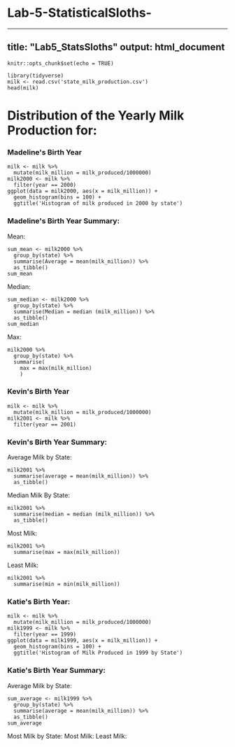 # Lab-5-StatisticalSloths-

---
title: "Lab5_StatsSloths"
output: html_document
---

```{r setup, include=FALSE}
knitr::opts_chunk$set(echo = TRUE)
```

```{r}
library(tidyverse)
milk <- read.csv('state_milk_production.csv')
head(milk)
```

# Distribution of the Yearly Milk Production for: 
### Madeline's Birth Year 

```{r}
milk <- milk %>%
  mutate(milk_million = milk_produced/1000000)
milk2000 <- milk %>%
  filter(year == 2000)
ggplot(data = milk2000, aes(x = milk_million)) +
  geom_histogram(bins = 100) + 
  ggtitle('Histogram of milk produced in 2000 by state')

```

### Madeline's Birth Year Summary: 

Mean: 
```{r}
sum_mean <- milk2000 %>%
  group_by(state) %>%
  summarise(Average = mean(milk_million)) %>%
  as_tibble()
sum_mean
```

Median: 
```{r}
sum_median <- milk2000 %>%
  group_by(state) %>%
  summarise(Median = median (milk_million)) %>%
  as_tibble()
sum_median
```

Max: 
```{r}
milk2000 %>%
  group_by(state) %>%
  summarise(
    max = max(milk_million)
    )

```

### Kevin's Birth Year 

```{r}
milk <- milk %>%
  mutate(milk_million = milk_produced/1000000)
milk2001 <- milk %>%
  filter(year == 2001)
```
### Kevin's Birth Year Summary: 

Average Milk by State: 
```{r}
milk2001 %>%
  summarise(average = mean(milk_million)) %>%
  as_tibble()
```
Median Milk By State: 
```{r}
milk2001 %>%
  summarise(median = median (milk_million)) %>%
  as_tibble()
```
Most Milk: 
```{r}
milk2001 %>%
  summarise(max = max(milk_million))
```
Least Milk: 
```{r}
milk2001 %>%
  summarise(min = min(milk_million))
```
### Katie's Birth Year:
```{r}
milk <- milk %>%
  mutate(milk_million = milk_produced/1000000)
milk1999 <- milk %>%
  filter(year == 1999)
ggplot(data = milk1999, aes(x = milk_million)) +
  geom_histogram(bins = 100) +
  ggtitle('Histogram of Milk Produced in 1999 by State')
```

### Katie's Birth Year Summary:
Average Milk by State:
```{r}
sum_average <- milk1999 %>%
  group_by(state) %>%
  summarise(average = mean(milk_million)) %>%
  as_tibble()
sum_average
```
Most Milk by State:
Most Milk:
Least Milk:
